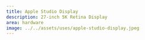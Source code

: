 ```yaml
---
title: Apple Studio Display
description: 27-inch 5K Retina Display
area: hardware
image: ../../assets/uses/apple-studio-display.jpeg
---
```


